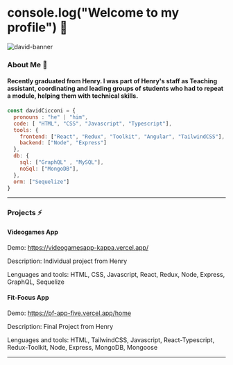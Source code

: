 # console.log("Welcome to my profile") 👋

![david-banner](https://user-images.githubusercontent.com/57296669/195165746-db26fcb1-9b4d-4945-8ecd-4b86d0b3536b.png)
 
### About Me 📝

#### Recently graduated from **Henry**. I was part of Henry's staff as Teaching assistant, coordinating and leading groups of students who had to repeat a module, helping them with technical skills.

```js
const davidCicconi = {
  pronouns : "he" | "him",
  code: [ "HTML", "CSS", "Javascript", "Typescript"],
  tools: { 
    frontend: ["React", "Redux", "Toolkit", "Angular", "TailwindCSS"], 
    backend: ["Node", "Express"]
  },
  db: {
    sql: ["GraphQL" , "MySQL"],
    noSql: ["MongoDB"],
  },
  orm: ["Sequelize"]
}
```

*********************************************************************

### Projects ⚡

#### Videogames App 

Demo: https://videogamesapp-kappa.vercel.app/

Description: Individual project from Henry

Lenguages and tools: HTML, CSS, Javascript, React, Redux, Node, Express, GraphQL, Sequelize



#### Fit-Focus App 

Demo: https://pf-app-five.vercel.app/home

Description: Final Project from Henry

Lenguages and tools: HTML, TailwindCSS, Javascript, React-Typescript, Redux-Toolkit, Node, Express, MongoDB, Mongoose


*********************************************************************



